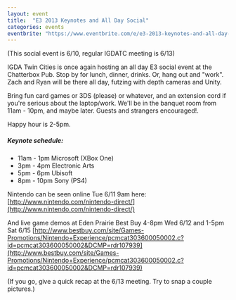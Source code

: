 ```yaml
---
layout: event
title:  "E3 2013 Keynotes and All Day Social"
categories: events
eventbrite: "https://www.eventbrite.com/e/e3-2013-keynotes-and-all-day-social-tickets-6920430193#"
---
```


(This social event is 6/10, regular IGDATC meeting is 6/13)

IGDA Twin Cities is once again hosting an all day E3 social event at the Chatterbox Pub.  Stop by for lunch, dinner, drinks.  Or, hang out and "work".  Zach and Ryan will be there all day, futzing with depth cameras and Unity.

Bring fun card games or 3DS (please) or whatever, and an extension cord if you're serious about the laptop/work.   We'll be in the banquet room from 11am - 10pm, and maybe later.  Guests and strangers encouraged!.

Happy hour is 2-5pm.

##### Keynote schedule:

* 11am - 1pm    Microsoft (XBox One)
* 3pm - 4pm    Electronic Arts
* 5pm - 6pm    Ubisoft
* 8pm - 10pm  Sony (PS4)

Nintendo can be seen online Tue 6/11 9am here:
[http://www.nintendo.com/nintendo-direct/](http://www.nintendo.com/nintendo-direct/)

And live game demos at Eden Prairie Best Buy 4-8pm Wed 6/12 and 1-5pm Sat 6/15
[http://www.bestbuy.com/site/Games-Promotions/Nintendo+Experience/pcmcat303600050002.c?id=pcmcat303600050002&DCMP=rdr107939](http://www.bestbuy.com/site/Games-Promotions/Nintendo+Experience/pcmcat303600050002.c?id=pcmcat303600050002&DCMP=rdr107939)

(If you go, give a quick recap at the 6/13 meeting. Try to snap a couple pictures.)


